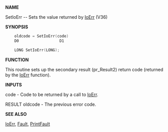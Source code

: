 
**NAME**

SetIoErr -- Sets the value returned by [IoErr](IoErr.md) (V36)

**SYNOPSIS**

```c
    oldcode = SetIoErr(code)
    D0                  D1

    LONG SetIoErr(LONG);

```
**FUNCTION**

This routine sets up the secondary result (pr_Result2) return code
(returned by the [IoErr](IoErr.md) function).

**INPUTS**

code - Code to be returned by a call to [IoErr](IoErr.md).

RESULT
oldcode - The previous error code.

**SEE ALSO**

[IoErr](IoErr.md), [Fault](Fault.md), [PrintFault](PrintFault.md)
